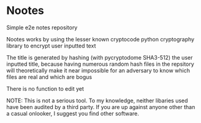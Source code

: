 # Nootes
Simple e2e notes repository

Nootes works by using the lesser known cryptocode python cryptography library to encrypt user inputted text

The title is generated by hashing (with pycryptodome SHA3-512) the user inputted title, because having numerous random hash files in the repsitory will theoretically make it near impossible for an adversary to know which files are real and which are bogus

There is no function to edit yet

NOTE: This is not a serious tool. To my knowledge, neither libaries used have been audited by a third party. If you are up against anyone other than a casual onlooker, I suggest you find other software.
